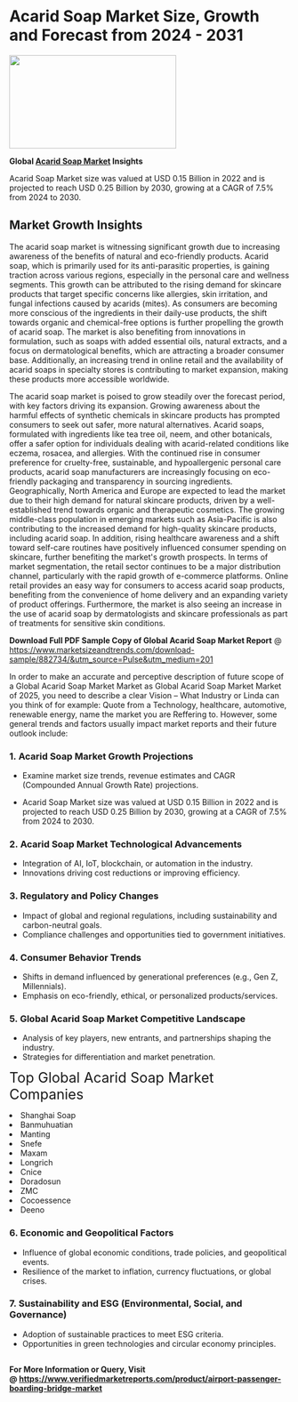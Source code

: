 <H1>Acarid Soap Market Size, Growth and Forecast from 2024 - 2031</H1><img class="aligncenter size-medium wp-image-584254" src="https://thirdeyenews.in/wp-content/uploads/2024/09/Global-Market-Research-300x168.jpeg" alt="" width="300" height="168" /><p><strong>Global&nbsp;<a href="https://www.marketsizeandtrends.com/download-sample/882734/&amp;utm_source=Pulse&amp;utm_medium=201">Acarid Soap Market</a> Insights</strong></p><p>Acarid Soap Market size was valued at USD 0.15 Billion in 2022 and is projected to reach USD 0.25 Billion by 2030, growing at a CAGR of 7.5% from 2024 to 2030.</p><p><h2>Market Growth Insights</h2> <p>The acarid soap market is witnessing significant growth due to increasing awareness of the benefits of natural and eco-friendly products. Acarid soap, which is primarily used for its anti-parasitic properties, is gaining traction across various regions, especially in the personal care and wellness segments. This growth can be attributed to the rising demand for skincare products that target specific concerns like allergies, skin irritation, and fungal infections caused by acarids (mites). As consumers are becoming more conscious of the ingredients in their daily-use products, the shift towards organic and chemical-free options is further propelling the growth of acarid soap. The market is also benefiting from innovations in formulation, such as soaps with added essential oils, natural extracts, and a focus on dermatological benefits, which are attracting a broader consumer base. Additionally, an increasing trend in online retail and the availability of acarid soaps in specialty stores is contributing to market expansion, making these products more accessible worldwide. </p> <p>The acarid soap market is poised to grow steadily over the forecast period, with key factors driving its expansion. Growing awareness about the harmful effects of synthetic chemicals in skincare products has prompted consumers to seek out safer, more natural alternatives. Acarid soaps, formulated with ingredients like tea tree oil, neem, and other botanicals, offer a safer option for individuals dealing with acarid-related conditions like eczema, rosacea, and allergies. With the continued rise in consumer preference for cruelty-free, sustainable, and hypoallergenic personal care products, acarid soap manufacturers are increasingly focusing on eco-friendly packaging and transparency in sourcing ingredients. Geographically, North America and Europe are expected to lead the market due to their high demand for natural skincare products, driven by a well-established trend towards organic and therapeutic cosmetics. The growing middle-class population in emerging markets such as Asia-Pacific is also contributing to the increased demand for high-quality skincare products, including acarid soap. In addition, rising healthcare awareness and a shift toward self-care routines have positively influenced consumer spending on skincare, further benefiting the market's growth prospects. In terms of market segmentation, the retail sector continues to be a major distribution channel, particularly with the rapid growth of e-commerce platforms. Online retail provides an easy way for consumers to access acarid soap products, benefiting from the convenience of home delivery and an expanding variety of product offerings. Furthermore, the market is also seeing an increase in the use of acarid soap by dermatologists and skincare professionals as part of treatments for sensitive skin conditions. </p><p><span class=""><strong>Download Full PDF Sample Copy of Global Acarid Soap Market Report</strong> @ <a href="https://www.marketsizeandtrends.com/download-sample/882734/&amp;utm_source=Pulse&amp;utm_medium=201" target="_blank">https://www.marketsizeandtrends.com/download-sample/882734/&amp;utm_source=Pulse&amp;utm_medium=201</a></span></p><p>In order to make an accurate and perceptive description of future scope of a Global&nbsp;Acarid Soap Market Market as Global&nbsp;Acarid Soap Market Market of 2025, you need to describe a clear Vision &ndash; What Industry or Linda can you think of for example: Quote from a Technology, healthcare, automotive, renewable energy, name the market you are Reffering to. However, some general trends and factors usually impact market reports and their future outlook include:</p><h3>1.&nbsp;<strong>Acarid Soap Market Growth Projections</strong></h3><ul><li>Examine market size trends, revenue estimates and CAGR (Compounded Annual Growth Rate) projections.</li><li><p>Acarid Soap Market size was valued at USD 0.15 Billion in 2022 and is projected to reach USD 0.25 Billion by 2030, growing at a CAGR of 7.5% from 2024 to 2030.</p></li></ul><h3>2.&nbsp;<strong>Acarid Soap Market Technological Advancements</strong></h3><ul><li>Integration of AI, IoT, blockchain, or automation in the industry.</li><li>Innovations driving cost reductions or improving efficiency.</li></ul><h3>3.&nbsp;<strong>Regulatory and Policy Changes</strong></h3><ul><li>Impact of global and regional regulations, including sustainability and carbon-neutral goals.</li><li>Compliance challenges and opportunities tied to government initiatives.</li></ul><h3>4.&nbsp;<strong>Consumer Behavior Trends</strong></h3><ul><li>Shifts in demand influenced by generational preferences (e.g., Gen Z, Millennials).</li><li>Emphasis on eco-friendly, ethical, or personalized products/services.</li></ul><h3>5.&nbsp;<strong>Global Acarid Soap Market Competitive Landscape</strong></h3><ul><li>Analysis of key players, new entrants, and partnerships shaping the industry.</li><li>Strategies for differentiation and market penetration.</li></ul><p data-pm-slice="1 1 []"><span style="color: inherit; font-family: inherit; font-size: 25px;">Top Global Acarid Soap Market Companies</span></p><div class="" data-test-id=""><p><li>Shanghai Soap</li><li> Banmuhuatian</li><li> Manting</li><li> Snefe</li><li> Maxam</li><li> Longrich</li><li> Cnice</li><li> Doradosun</li><li> ZMC</li><li> Cocoessence</li><li> Deeno</li></p></div><h3>6.&nbsp;<strong>Economic and Geopolitical Factors</strong></h3><ul><li>Influence of global economic conditions, trade policies, and geopolitical events.</li><li>Resilience of the market to inflation, currency fluctuations, or global crises.</li></ul><h3>7.&nbsp;<strong>Sustainability and ESG (Environmental, Social, and Governance)</strong></h3><ul><li>Adoption of sustainable practices to meet ESG criteria.</li><li>Opportunities in green technologies and circular economy principles.</li></ul><h2><strong style="font-size: 14px;">For More Information or Query, Visit @&nbsp;</strong><a style="background-color: #ffffff; font-size: 14px;" href="https://www.marketsizeandtrends.com/report/acarid-soap-market/" target="_blank">https://www.verifiedmarketreports.com/product/airport-passenger-boarding-bridge-market</a></h2>
